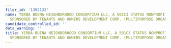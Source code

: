 ```yaml
---
filer_id: '1392132'
name: YERBA BUENA NEIGHBORHOOD CONSORTIUM LLC, A 501C3 STATUS NONPROFIT ORGANIZAITON,
  SPONSORED BY TENANTS AND OWNERS DEVELOPMENT CORP. (MULTIPURPOSE ORGANIZATION)
candidate_controlled_id: ''
data_warning: ''
title: YERBA BUENA NEIGHBORHOOD CONSORTIUM LLC, A 501C3 STATUS NONPROFIT ORGANIZAITON,
  SPONSORED BY TENANTS AND OWNERS DEVELOPMENT CORP. (MULTIPURPOSE ORGANIZATION)
---
```


